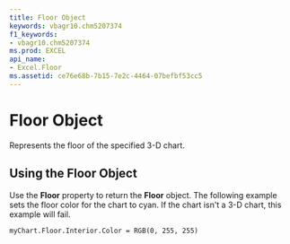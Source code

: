 ```yaml
---
title: Floor Object
keywords: vbagr10.chm5207374
f1_keywords:
- vbagr10.chm5207374
ms.prod: EXCEL
api_name:
- Excel.Floor
ms.assetid: ce76e68b-7b15-7e2c-4464-07befbf53cc5
---
```



# Floor Object

Represents the floor of the specified 3-D chart.


## Using the Floor Object

Use the  **Floor** property to return the **Floor** object. The following example sets the floor color for the chart to cyan. If the chart isn't a 3-D chart, this example will fail.


```
myChart.Floor.Interior.Color = RGB(0, 255, 255)
```


